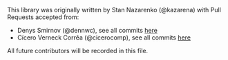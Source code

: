 This library was originally written by Stan Nazarenko (@kazarena) with Pull Requests accepted from:

* Denys Smirnov (@dennwc), see all commits [here](https://github.com/kazarena/json-gold/commits?author=dennwc)
* Cícero Verneck Corrêa (@cicerocomp), see all commits [here](https://github.com/kazarena/json-gold/commits?author=cicerocomp)
 
All future contributors will be recorded in this file.